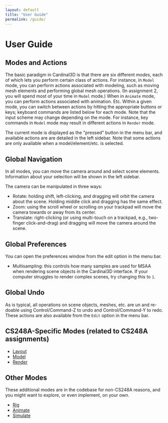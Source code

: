 ```yaml
---
layout: default
title: "User Guide"
permalink: /guide/
---
```


# User Guide

## Modes and Actions

The basic paradigm in Cardinal3D is that there are six different _modes_, each
of which lets you perform certain class of actions. For instance, in `Model` mode, you
can perform actions associated with modeling, such as moving mesh elements and performing global mesh operations. (In assignment 2, you will spend most of your time in `Model` mode.)
When in `Animate` mode, you can perform actions associated with animation. Etc. 
Within a given mode, you can
switch between actions by hitting the appropriate buttons or keys; keyboard commands are
listed below for each mode. Note that the input scheme may change depending on
the mode. For instance, key commands in `Model` mode may result in
different actions in `Render` mode.

The current mode is displayed as the "pressed" button in the menu bar, and available actions
are are detailed in the left sidebar. Note that some actions are only available when a model/element/etc. is selected.

## Global Navigation

In all modes, you can move the camera around and select scene elements. Information about your selection will be shown in the left sidebar. 

The camera can be manipulated in three ways:
- Rotate: holding shift, left-clicking, and dragging will orbit the camera about the scene. Holding middle click and dragging has the same effect.
- Zoom: using the scroll wheel or scrolling on your trackpad will move the camera towards or away from its center.
- Translate: right-clicking (or using multi-touch on a trackpad, e.g., two-finger click-and-drag) and dragging will move the camera around the scene.

## Global Preferences

You can open the preferences window from the edit option in the menu bar.
- Multisampling: this controls how many samples are used for MSAA when rendering scene objects in the Cardinal3D interface. If your computer struggles to render complex scenes, try changing this to `1`. 

## Global Undo

As is typical, all operations on scene objects, meshes, etc. are un and re-doable using Control/Command-Z to undo and Control/Command-Y to redo. These actions are also available from the `Edit` option in the menu bar.

## CS248A-Specific Modes (related to CS248A assignments)

- [Layout](layout)
- [Model](model)
- [Render](render)

## Other Modes ##

These additional modes are in the codebase for non-CS248A reasons, and you might want to explore, or even implement, on your own.

- [Rig](rig)
- [Animate](animate)
- [Simulate](simulate)


